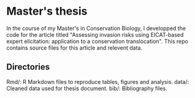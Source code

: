 # Master's thesis

In the course of my Master's in Conservation Biology, I developped the code for the article titled "Assessing invasion risks using EICAT-based expert elicitation: application to a conservation translocation".
This repo contains source files for this article and relevent data.

## Directories

Rmd/: R Markdown files to reproduce tables, figures and analysis.
data/: Cleaned data used for thesis document.
bib/: Bibliography files.
